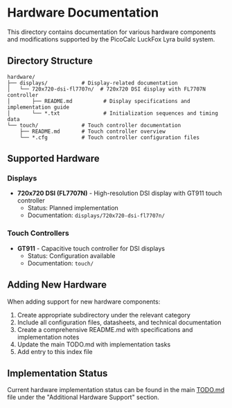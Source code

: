 # Hardware Documentation

This directory contains documentation for various hardware components and modifications supported by the PicoCalc LuckFox Lyra build system.

## Directory Structure

```
hardware/
├── displays/           # Display-related documentation
│   └── 720x720-dsi-fl7707n/  # 720x720 DSI display with FL7707N controller
│       ├── README.md          # Display specifications and implementation guide
│       └── *.txt              # Initialization sequences and timing data
└── touch/              # Touch controller documentation
    ├── README.md       # Touch controller overview
    └── *.cfg           # Touch controller configuration files
```

## Supported Hardware

### Displays
- **720x720 DSI (FL7707N)** - High-resolution DSI display with GT911 touch controller
  - Status: Planned implementation
  - Documentation: `displays/720x720-dsi-fl7707n/`

### Touch Controllers
- **GT911** - Capacitive touch controller for DSI displays
  - Status: Configuration available
  - Documentation: `touch/`

## Adding New Hardware

When adding support for new hardware components:

1. Create appropriate subdirectory under the relevant category
2. Include all configuration files, datasheets, and technical documentation
3. Create a comprehensive README.md with specifications and implementation notes
4. Update the main TODO.md with implementation tasks
5. Add entry to this index file

## Implementation Status

Current hardware implementation status can be found in the main [TODO.md](../../TODO.md) file under the "Additional Hardware Support" section.
